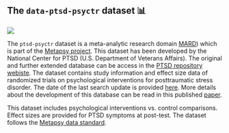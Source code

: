 ## **The `data-ptsd-psyctr` dataset** 📊 

[<img src="https://img.shields.io/badge/DOI-10.5281%2Fzenodo.10027042-blue">](https://doi.org/10.5281/zenodo.10027042)

The `ptsd-psyctr` dataset is a meta-analytic research domain [MARD](https://docs.metapsy.org/uploads/ebmental-2022-300509.pdf)) which is part of the  [Metapsy project](https://www.metapsy.org/). This dataset has been developed by the National Center for PTSD (U.S. Department of Veterans Affairs). The original and further extended database can be access in the [PTSD repository webiste](https://ptsd-va.data.socrata.com/).
The dataset contains study information and effect size data of randomized trials on psychological interventions for posttraumatic stress disorder. The date of the last search update is provided [here](https://github.com/metapsy-project/data-ptsd-psyctr/blob/main/metadata/last_search.txt). More details about the development of this database can be read in this published [paper](https://onlinelibrary.wiley.com/doi/10.1002/jts.22520).

This dataset includes psychological interventions vs. control comparisons. Effect sizes are provided for PTSD symptoms at post-test.
The dataset follows the [Metapsy data standard](https://docs.metapsy.org/data-preparation/format/).

